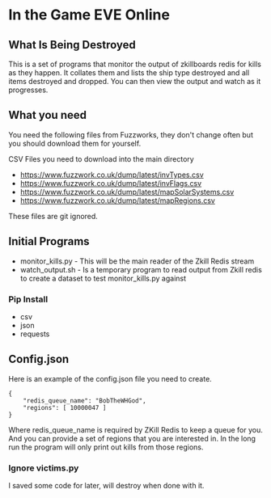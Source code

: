 # In the Game EVE Online
## What Is Being Destroyed

This is a set of programs that monitor the output of zkillboards redis for kills as they happen.  It collates them and lists the ship type destroyed and all items destroyed and dropped.   You can then view the output and watch as it progresses.

## What you need

You need the following files from Fuzzworks, they don't change often but you should download them for yourself.

CSV Files you need to download into the main directory

- https://www.fuzzwork.co.uk/dump/latest/invTypes.csv
- https://www.fuzzwork.co.uk/dump/latest/invFlags.csv
- https://www.fuzzwork.co.uk/dump/latest/mapSolarSystems.csv
- https://www.fuzzwork.co.uk/dump/latest/mapRegions.csv

These files are git ignored.

## Initial Programs

- monitor_kills.py - This will be the main reader of the Zkill Redis stream
- watch_output.sh  - Is a temporary program to read output from Zkill redis to create a dataset to test monitor_kills.py against

### Pip Install

- csv
- json
- requests

## Config.json

Here is an example of the config.json file you need to create.

```
{
    "redis_queue_name": "BobTheWHGod",
    "regions": [ 10000047 ]
}
```

Where redis_queue_name is required by ZKill Redis to keep a queue for you. And you can provide a set of regions that you are interested in.  In the long run the program will only print out kills from those regions.

### Ignore victims.py

I saved some code for later, will destroy when done with it.


